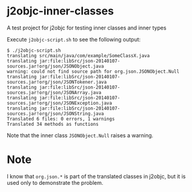 # j2objc-inner-classes
A test project for j2objc for testing inner classes and inner types

Execute ``j2objc-script.sh`` to see the following output: 

```
$ ./j2objc-script.sh 
translating src/main/java/com/example/SomeClassX.java
translating jar:file:libSrc/json-20140107-sources.jar!org/json/JSONObject.java
warning: could not find source path for org.json.JSONObject.Null
translating jar:file:libSrc/json-20140107-sources.jar!org/json/JSONTokener.java
translating jar:file:libSrc/json-20140107-sources.jar!org/json/JSONArray.java
translating jar:file:libSrc/json-20140107-sources.jar!org/json/JSONException.java
translating jar:file:libSrc/json-20140107-sources.jar!org/json/JSONString.java
Translated 6 files: 0 errors, 1 warnings
Translated 34 methods as functions
```

Note that the inner class ``JSONObject.Null`` raises a warning.


Note
===

I know that ``org.json.*`` is part of the translated classes in j2objc, but it is used only to demonstrate the problem.
